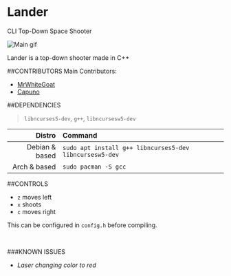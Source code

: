 # Lander
CLI Top-Down Space Shooter

![Main gif](http://i.imgur.com/70jvdo3.gif)

Lander is a top-down shooter made in C++

##CONTRIBUTORS
Main Contributors:

* [MrWhiteGoat](https://github.com/MrWhiteGoat)
* [Capuno](https://github.com/Capuno)


##DEPENDENCIES
> `libncurses5-dev`, `g++`, `libncursesw5-dev`

Distro | Command
------------: | :-------------
Debian & based | `sudo apt install g++ libncurses5-dev libncursesw5-dev`
Arch & based | `sudo pacman -S gcc`


##CONTROLS

 * `z` moves left
 * `x` shoots
 * `c` moves right

This can be configured in `config.h` before compiling.



&emsp;

###KNOWN ISSUES
* *Laser changing color to red*
